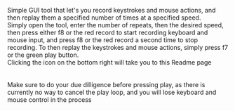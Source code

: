 Simple GUI tool that let's you record keystrokes and mouse actions, and then replay them a specified number of times at a specified speed.
<br>
Simply open the tool, enter the number of repeats, then the desired speed, then press either f8 or the red record to start recording keyboard and mouse input, and press f8 or the red record a second time to stop recording.
To then replay the keystrokes and mouse actions, simply press f7 or the green play button.
<br>
Clicking the icon on the bottom right will take you to this Readme page
<br>
<br>
<br>
Make sure to do your due dilligence before pressing play, as there is currently no way to cancel the play loop, and you will lose keyboard and mouse control in the process
